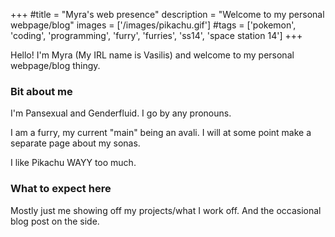 ﻿+++
#title = "Myra's web presence"
description = "Welcome to my personal webpage/blog"
images = ['/images/pikachu.gif']
#tags = ['pokemon', 'coding', 'programming', 'furry', 'furries', 'ss14', 'space station 14']
+++

Hello! I'm Myra (My IRL name is Vasilis) and welcome to my personal webpage/blog thingy.

### Bit about me

I'm Pansexual and Genderfluid. I go by any pronouns.

I am a furry, my current "main" being an avali. I will at some point make a separate page about my sonas.

I like Pikachu WAYY too much.

### What to expect here

Mostly just me showing off my projects/what I work off. And the occasional blog post on the side.
